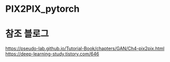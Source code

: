 # PIX2PIX_pytorch
# 참조 블로그
  https://pseudo-lab.github.io/Tutorial-Book/chapters/GAN/Ch4-pix2pix.html
  https://deep-learning-study.tistory.com/646
